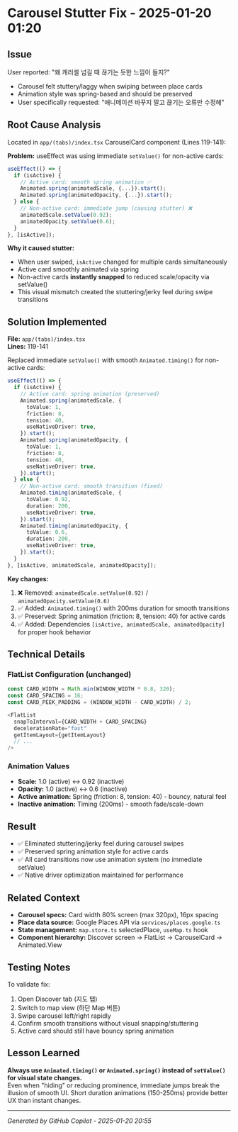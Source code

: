# Carousel Stutter Fix - 2025-01-20 01:20

## Issue
User reported: "왜 캐러셀 넘길 때 끊기는 듯한 느낌이 들지?"
- Carousel felt stuttery/laggy when swiping between place cards
- Animation style was spring-based and should be preserved
- User specifically requested: "애니메이션 바꾸지 말고 끊기는 오류만 수정해"

## Root Cause Analysis
Located in `app/(tabs)/index.tsx` CarouselCard component (Lines 119-141):

**Problem:** useEffect was using immediate `setValue()` for non-active cards:
```typescript
useEffect(() => {
  if (isActive) {
    // Active card: smooth spring animation ✅
    Animated.spring(animatedScale, {...}).start();
    Animated.spring(animatedOpacity, {...}).start();
  } else {
    // Non-active card: immediate jump (causing stutter) ❌
    animatedScale.setValue(0.92);
    animatedOpacity.setValue(0.6);
  }
}, [isActive]);
```

**Why it caused stutter:**
- When user swiped, `isActive` changed for multiple cards simultaneously
- Active card smoothly animated via spring
- Non-active cards **instantly snapped** to reduced scale/opacity via setValue()
- This visual mismatch created the stuttering/jerky feel during swipe transitions

## Solution Implemented
**File:** `app/(tabs)/index.tsx`  
**Lines:** 119-141

Replaced immediate `setValue()` with smooth `Animated.timing()` for non-active cards:

```typescript
useEffect(() => {
  if (isActive) {
    // Active card: spring animation (preserved)
    Animated.spring(animatedScale, {
      toValue: 1,
      friction: 8,
      tension: 40,
      useNativeDriver: true,
    }).start();
    Animated.spring(animatedOpacity, {
      toValue: 1,
      friction: 8,
      tension: 40,
      useNativeDriver: true,
    }).start();
  } else {
    // Non-active card: smooth transition (fixed)
    Animated.timing(animatedScale, {
      toValue: 0.92,
      duration: 200,
      useNativeDriver: true,
    }).start();
    Animated.timing(animatedOpacity, {
      toValue: 0.6,
      duration: 200,
      useNativeDriver: true,
    }).start();
  }
}, [isActive, animatedScale, animatedOpacity]);
```

**Key changes:**
1. ❌ Removed: `animatedScale.setValue(0.92)` / `animatedOpacity.setValue(0.6)`
2. ✅ Added: `Animated.timing()` with 200ms duration for smooth transitions
3. ✅ Preserved: Spring animation (friction: 8, tension: 40) for active cards
4. ✅ Added: Dependencies `[isActive, animatedScale, animatedOpacity]` for proper hook behavior

## Technical Details

### FlatList Configuration (unchanged)
```typescript
const CARD_WIDTH = Math.min(WINDOW_WIDTH * 0.8, 320);
const CARD_SPACING = 16;
const CARD_PEEK_PADDING = (WINDOW_WIDTH - CARD_WIDTH) / 2;

<FlatList
  snapToInterval={CARD_WIDTH + CARD_SPACING}
  decelerationRate="fast"
  getItemLayout={getItemLayout}
  // ...
/>
```

### Animation Values
- **Scale:** 1.0 (active) ↔ 0.92 (inactive)
- **Opacity:** 1.0 (active) ↔ 0.6 (inactive)
- **Active animation:** Spring (friction: 8, tension: 40) - bouncy, natural feel
- **Inactive animation:** Timing (200ms) - smooth fade/scale-down

## Result
- ✅ Eliminated stuttering/jerky feel during carousel swipes
- ✅ Preserved spring animation style for active cards
- ✅ All card transitions now use animation system (no immediate setValue)
- ✅ Native driver optimization maintained for performance

## Related Context
- **Carousel specs:** Card width 80% screen (max 320px), 16px spacing
- **Place data source:** Google Places API via `services/places.google.ts`
- **State management:** `map.store.ts` selectedPlace, `useMap.ts` hook
- **Component hierarchy:** Discover screen → FlatList → CarouselCard → Animated.View

## Testing Notes
To validate fix:
1. Open Discover tab (지도 탭)
2. Switch to map view (하단 Map 버튼)
3. Swipe carousel left/right rapidly
4. Confirm smooth transitions without visual snapping/stuttering
5. Active card should still have bouncy spring animation

## Lesson Learned
**Always use `Animated.timing()` or `Animated.spring()` instead of `setValue()` for visual state changes.**  
Even when "hiding" or reducing prominence, immediate jumps break the illusion of smooth UI. Short duration animations (150-250ms) provide better UX than instant changes.

---
_Generated by GitHub Copilot - 2025-01-20 20:55_
